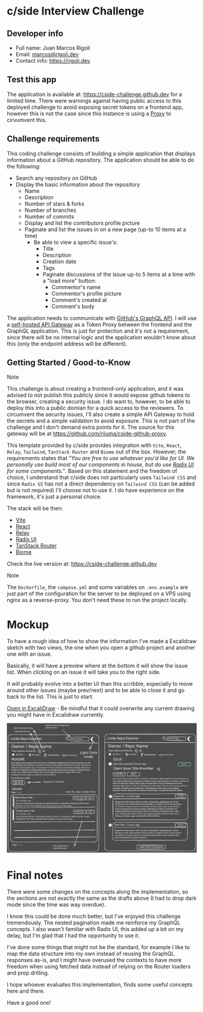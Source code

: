 # c/side Interview Challenge

## Developer info

- Full name: Juan Marcos Rigoli
- Email: [marcos@rigoli.dev](mailto:marcos@rigoli.dev)
- Contact info: https://rigoli.dev

## Test this app

The application is available at: https://cside-challenge.github.dev for a limited time.
There were warnings against having public access to this deployed challenge to avoid exposing secret tokens on a frontend app, however this is not the case since this instance is using a [Proxy](https://github.com/rijuma/cside-github-proxy) to cirvumvent this.

## Challenge requirements

This coding challenge consists of building a simple application that displays information about a GitHub repository. The application should be able to do the following:

- Search any repository on GitHub
- Display the basic information about the repository
  - Name
  - Description
  - Number of stars & forks
  - Number of branches
  - Number of commits
  - Display and list the contributors profile picture
  - Paginate and list the issues in on a new page (up-to 10 items at a time)
    - Be able to view a specific issue's:
      - Title
      - Description
      - Creation date
      - Tags
      - Paginate discussions of the issue up-to 5 items at a time with a "load more" button:
        - Commentor's name
        - Commentor's profile picture
        - Comment's created at
        - Comment's body

The application needs to communicate with [GitHub's GraphQL API](https://docs.github.com/en/graphql). I will use a [self-hosted API Gateway](https://github.com/rijuma/cside-github-proxy) as a Token Proxy between the frontend and the GraphQL application. This is just for protection and it's not a requirement, since there will be no internal logic and the application wouldn't know about this (only the endpoint address will be different).

## Getting Started / Good-to-Know

> [!NOTE]
> This challenge is about creating a frontend-only application, and it was advised to not publish this publicly since it would expose github tokens to the browser, creating a security issue.
> I do want to, however, to be able to deploy this into a public domian for a quick access to the reviewers. To circumvent the security issues, I'll also create a simple API Gateway to hold the secrets and a simple validation to avoid exposure.
> This is not part of the challenge and I don't demand extra points for it. The source for this gateway will be at https://github.com/rijuma/cside-github-proxy.

This template provided by c/side provides integration with `Vite`, `React`, `Relay`, `Tailwind`, `TanStack Router` and `Biome` out of the box. However, the requirements states that _"You are free to use whatever you'd like for UI. We personally use build most of our components in house, but do use [Radix UI](https://www.radix-ui.com/) for some components."_.
Based on this statement and the freedom of choice, I understand that c/side does not particularly uses `Tailwind CSS` and since `Radix UI` has not a direct dependency on `Tailwind CSS` (can be added but is not required) I'll choose not to use it. I do have experience on the framework, it's just a personal choice.

The stack will be then:

- [Vite](https://vitejs.dev)
- [React](https://reactjs.org)
- [Relay](https://relay.dev)
- [Radix UI](https://www.radix-ui.com)
- [TanStack Router](https://tanstack.com/router/v1)
- [Biome](https://biomejs.dev)

Check the live version at: https://cside-challenge.github.dev

> [!NOTE]
> The `Dockerfile`, the `compose.yml` and some variables on `.env.example` are just part of the configuration for the server to be deployed on a VPS using nginx as a reverse-proxy. You don't need these to run the project locally.

# Mockup

To have a rough idea of how to show the information I've made a Excalidraw sketch with two views, the one when you open a github project and another one with an issue.

Basically, it will have a preview where at the bottom it will show the issue list. When clicking on an issue it will take you to the right side.

It will probably evolve into a better UI than this scribble, especially to move around other issues (maybe prev/next) and to be able to close it and go back to the list. This is just to start.

[Open in ExcaliDraw](https://excalidraw.com/#json=qc8K3VXTOOBISBZisRJ0H,z0dCYL4QnZHJ1mV2BAzwRw) - Be mindful that it could overwrite any current drawing you might have in Excalidraw currently.

![Sketch](docs/ui-sketch.svg)

# Final notes

There were some changes on the concepts along the implementation, so the sections are not exactly the same as the drafts above (I had to drop dark mode since the time was way overdue).

I know this could be done much better, but I've enjoyed this challenge tremendously. The nested pagination made me reinforce my GraphQL concepts. I also wasn't familiar with Radix UI, this added up a bit on my delay, but I'm glad that I had the opportunity to use it.

I've done some things that might not be the standard, for example I like to map the data structure into my own instead of reusing the GraphQL responses as-is, and I might have overused the contexts to have more freedom when using fetched data instead of relying on the Router loaders and prop drilling.

I hope whoever evaluates this implementation, finds some useful concepts here and there.

Have a good one!
